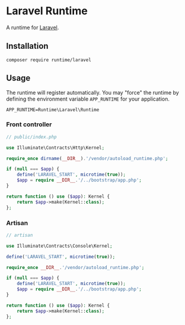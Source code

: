 # Laravel Runtime

A runtime for [Laravel](https://laravel.com/).

## Installation

```
composer require runtime/laravel
```

## Usage

The runtime will register automatically. You may "force" the runtime by defining
the environment variable `APP_RUNTIME` for your application.

```
APP_RUNTIME=Runtime\Laravel\Runtime
```

### Front controller

```php
// public/index.php

use Illuminate\Contracts\Http\Kernel;

require_once dirname(__DIR__).'/vendor/autoload_runtime.php';

if (null === $app) {
    define('LARAVEL_START', microtime(true));
    $app = require __DIR__.'/../bootstrap/app.php';
}

return function () use ($app): Kernel {
    return $app->make(Kernel::class);
};
```

### Artisan

```php
// artisan

use Illuminate\Contracts\Console\Kernel;

define('LARAVEL_START', microtime(true));

require_once __DIR__.'/vendor/autoload_runtime.php';

if (null === $app) {
    define('LARAVEL_START', microtime(true));
    $app = require __DIR__.'/../bootstrap/app.php';
}

return function () use ($app): Kernel {
    return $app->make(Kernel::class);
};
```
